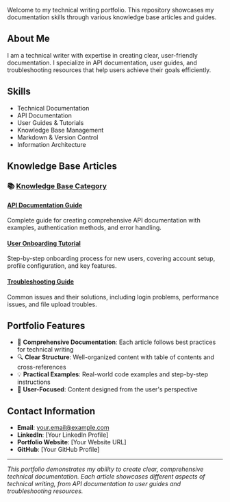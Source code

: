 Welcome to my technical writing portfolio. This repository showcases my documentation skills through various knowledge base articles and guides.

## About Me
I am a technical writer with expertise in creating clear, user-friendly documentation. I specialize in API documentation, user guides, and troubleshooting resources that help users achieve their goals efficiently.

## Skills
- Technical Documentation
- API Documentation
- User Guides & Tutorials
- Knowledge Base Management
- Markdown & Version Control
- Information Architecture

## Knowledge Base Articles

### 📚 [Knowledge Base Category](knowledge-base/)

#### [API Documentation Guide](knowledge-base/api-documentation-guide)
Complete guide for creating comprehensive API documentation with examples, authentication methods, and error handling.

#### [User Onboarding Tutorial](knowledge-base/user-onboarding-tutorial)
Step-by-step onboarding process for new users, covering account setup, profile configuration, and key features.

#### [Troubleshooting Guide](knowledge-base/troubleshooting-guide)
Common issues and their solutions, including login problems, performance issues, and file upload troubles.

## Portfolio Features
- 📖 **Comprehensive Documentation**: Each article follows best practices for technical writing
- 🔍 **Clear Structure**: Well-organized content with table of contents and cross-references
- 💡 **Practical Examples**: Real-world code examples and step-by-step instructions
- 🎯 **User-Focused**: Content designed from the user's perspective

## Contact Information
- **Email**: your.email@example.com
- **LinkedIn**: [Your LinkedIn Profile]
- **Portfolio Website**: [Your Website URL]
- **GitHub**: [Your GitHub Profile]

---

*This portfolio demonstrates my ability to create clear, comprehensive technical documentation. Each article showcases different aspects of technical writing, from API documentation to user guides and troubleshooting resources.*
